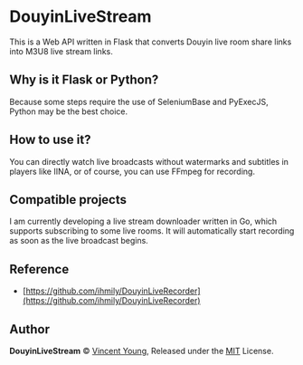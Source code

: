 # DouyinLiveStream
This is a Web API written in Flask that converts Douyin live room share links into M3U8 live stream links.

## Why is it Flask or Python?
Because some steps require the use of SeleniumBase and PyExecJS, Python may be the best choice.

## How to use it?
You can directly watch live broadcasts without watermarks and subtitles in players like IINA, or of course, you can use FFmpeg for recording.

## Compatible projects
I am currently developing a live stream downloader written in Go, which supports subscribing to some live rooms. It will automatically start recording as soon as the live broadcast begins.

## Reference
- [https://github.com/ihmily/DouyinLiveRecorder](https://github.com/ihmily/DouyinLiveRecorder)

## Author
**DouyinLiveStream** © [Vincent Young](https://github.com/missuo), Released under the [MIT](./LICENSE) License.<br>